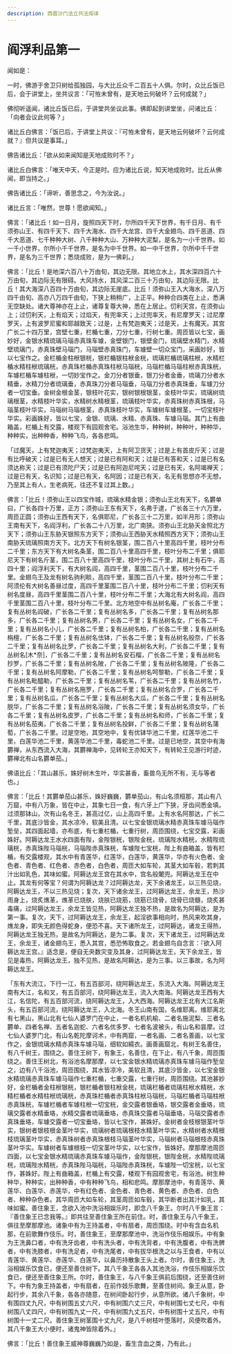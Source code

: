 ```yaml
---
description: 西晋沙门法立共法炬译
---
```


# 阎浮利品第一

闻如是：

一时，佛游于舍卫只树给孤独园，与大比丘众千二百五十人俱。尔时，众比丘饭已后，会于讲堂上，坐共议言：「可恠未曾有，是天地云何破坏？云何成就？」

佛彻听遥闻，诸比丘饭已后，于讲堂共坐议此事。佛即起到讲堂坐，问诸比丘：「向者会议此何等？」

诸比丘白佛言：「饭已后，于讲堂上共议：『可恠未曾有，是天地云何破坏？云何成就？』但共议是事耳。」

佛告诸比丘：「欲从如来闻知是天地成败时不？」

诸比丘白佛言：「唯天中天，今正是时。应为诸比丘说，知天地成败时。比丘从佛闻，即当持之。」

佛告诸比丘：「谛听，善思念之，今为汝说。」

诸比丘言：「唯然，世尊！愿欲闻知。」

佛言：「诸比丘！如一日月，旋照四天下时，尔所四千天下世界，有千日月、有千须弥山王、有四千天下、四千大海水、四千大龙宫、四千大金翅鸟、四千恶道、四千大恶道、七千种种大树、八千种种大山、万种种大泥梨，是名为一小千世界。如一千小世界，尔所小千千世界，是名为中千世界。如一中千世界，尔所中千千世界，是名为三千世界；悉烧成败，是为一佛刹。」

佛言：「比丘！是地深六百八十万由旬，其边无限。其地立水上，其水深四百六十万由旬，其边际无有限碍。大风持水，其风深二百三十万由旬，其边际无限。比丘！其大海深八百四十万由旬，其边际无崖底。比丘！须弥山王入大海水，深八万四千由旬、高亦八万四千由旬，下狭上稍稍广，上正平。种种合四类在上止，悉满无空缺处。诸大尊神亦在上止，诸尊复尊大神，悉在上居止。忉利天宫，在须弥山上；过忉利天，上有焰天；过焰天，有兜率天；上过兜率天，有尼摩罗天；过尼摩罗天，上有波罗尼蜜和耶越致天；过是，上有梵迦夷天；过是天，上有魔天。其宫广长二十四万里，宫壁七重，栏楯七重，刀分七重，行树七重。周匝皆以七宝，画妙好，金银水精琉璃马瑙赤真珠车璩，金壁银门，银壁金门，琉璃壁水精门，水精壁琉璃门，赤真珠壁马瑙门，马瑙壁赤真珠门，车璩壁一切众宝门，采画妙好，皆以七宝作之。金栏楯金柱栿银桄，银栏楯银柱栿金桄，琉璃栏楯琉璃柱栿，水精栏楯水精柱栿琉璃桄，赤真珠栏楯赤真珠柱栿马瑙桄，马瑙栏楯马瑙柱栿赤真珠桄，车璩栏楯车璩柱栿，一切妙宝作之。金刀分者银垂，银刀分者金垂，琉璃刀分者水精垂，水精刀分者琉璃垂，赤真珠刀分者马瑙垂，马瑙刀分者赤真珠垂，车璩刀分者一切宝垂。金树金根金茎，银枝叶花实，银树银根银茎，金枝叶华实，琉璃树琉璃根茎，水精枝叶华实，水精树水精根茎，琉璃枝叶华实，赤真珠树赤真珠根，马瑙茎枝叶华实，马瑙树马瑙根茎，赤真珠枝叶华实，车璩树车璩根茎，一切宝枝叶华实。彩画姝好，皆以七宝，金银、琉璃、水精、赤真珠、车璩马瑙。其门上有曲箱盖，栏楯上有交露，楼观下有园观舍宅。浴池生华，种种树，种种叶，种种华，种种实，出种种香，种种飞鸟，各各悲鸣。

「过魔天，上有梵迦夷天；过梵迦夷天，上有阿卫货天；过是上有首皮斤天；过是有比呼破天；过是已有无人想天；过是已有阿和天；过是已有答和天；过是已有名须达称天；过是已有须陀尸天；过是已有阿迦尼咤天；过是已有天，名阿竭禅天；过是已有天，名识知；过是已有天，名阿因；过是已有天，名无有思想亦不无想，乃至其上有人，生老病死，往还不复过其上数。」

佛言：「比丘！须弥山王以四宝作城，琉璃水精金银；须弥山王北有天下，名欝单曰，广长各四十万里，正方；须弥山王东有天下，名弗于逮，广长各三十六万里，周匝正圆；须弥山王西有天下，名俱耶尼，广长各三十二万里，如半月形；须弥山王南有天下，名阎浮利，广长各二十八万里，北广南狭。须弥山王北胁天金照北方天下；须弥山王东胁天银照东方天下；须弥山王西胁天水精照西方天下；须弥山王南胁天琉璃照南方天下。北方天下有树名银茎，围二百八十里高四千里，枝叶分布二千里；东方天下有大树名条茎，围二百八十里高四千里，枝叶分布二千里；俱耶尼天下有树名斤茎，围二百八十里高四千里，枝叶分布二千里，其树上有石牛，高四十里；阎浮利天下，有大树名阎，高四千里，茎围二百八十里，枝叶分布二千里。金翅鸟王及龙有树名驹利睒，高四千里，茎围二百八十里，枝叶分布二千里；阿须伦有大树名善昼过度，高四千里茎围二百八十里，枝叶分布二千里；忉利天有树名度昼，高四千里茎围二百八十里，枝叶分布二千里；大海北有大树名阎，高四千里茎围二百八十里，枝叶分布二千里。北方地空中有丛树名庵，广长各二千里；复有丛树名阎破，广长各二千里；复有丛树名多，广长各二千里；复有丛树名那多，广长各二千里；复有丛树名男，广长各二千里；复有丛树名女，广长各二千里；复有丛树名小儿，广长各二千里；复有丛树名柏，广长各二千里；复有丛树名栴檀，广长各二千里；复有丛树名佉钵，广长各二千里；复有丛树名般奈，广长各二千里；复有丛树名比罗，广长各二千里；复有丛树名大利，广长各二千里；复有丛树名\[木\*奈]，广长各二千里；复有丛树名安石榴，广长各二千里；复有丛树名抄罗，广长各二千里；复有丛树名陂，广长各二千里；复有丛树名陂隆，广长各二千里；复有丛树名阿摩勒，广长各二千里；复有丛树名呵黎勒，广长各二千里；复有丛树名毗醯勒，广长各二千里；复有丛树名苇，广长各二千里；复有丛树名竹，广长各二千里；复有丛树名拖罗，广长各二千里；复有丛树名合罗，广长各二千里；复有丛树名瓜，广长各二千里；复有丛树名大瓜，广长各二千里；复有丛树名脱华，广长各二千里；复有丛树名浴陂，广长各二千里；复有丛树名须女华，广长各二千里；复有丛树名皮罗，广长各二千里；复有丛树名和师，广长各二千里；复有丛树名茄夷，广长各二千里；复有丛树名投鲜，广长各二千里；复有丛树名蒲萄，广长各二千里。过是空地，其空地中，复有优钵华池二千里，红莲华池二千里，白莲华池二千里，黄莲华池二千里，毒蛇池二千里。过是已地空，其空中有海欝禅，从东西流入大海，其欝禅海中，见转轮王亦知天下，有转轮王见游行时迹，欝禅北有山名欝单茄。」

佛语比丘：「其山甚乐，姝好树木生叶，华实甚香，畜兽鸟无所不有，无与等者也。」

佛言：「比丘！其欝单茄山甚乐，姝好巍巍，欝单茄山，有山名须桓那，其山有八万窟，中有八万象，皆在中止，其象七日一食，有六牙上广下狭，牙齿间悉金填。过须那钵山，次有山名冬王，甚高过亿，山上高四千里。上有水名阿那达，广长二千里，其底沙皆金，其水凉冷，软美且清。以七宝金银琉璃水精赤真珠车璩马瑙作堑垒，其四面起墙，亦布底，有七重栏楯，七重行树，周匝围绕，七宝交露，彩画姝好。阿耨达龙王水水四面有陛，金陛银桄，银陛金桄，琉璃陛水精桄，水精陛琉璃桄，赤真珠陛马瑙桄，马瑙陛赤真珠桄，车璩陛七宝桄，陛上有曲箱盖，皆有栏楯，有交露楼观，其水中有青莲华，红莲华，白莲华，黄莲华，华亦有火色者、金色者、青色者、红色者、赤色者，白色者，周匝大如车轮，其茎大如车毂，若刺其汁出如乳色，其味如蜜。阿耨达龙王宫在其水中，宫名般闍兜。阿耨达龙王在中止。其龙有何等宝？何谓为阿耨达龙？过阿耨达龙，天下余诸龙王，以三热见烧，阿耨达龙王，不以三热见烧；复次，天下诸余龙王，过阿耨达龙王，余龙王，热沙雨身上，烧炙燋革，燋革已烧肤，烧肤已烧筋，烧筋已烧骨，烧骨已烧髓，烧炙甚毒痛，过阿耨达龙王，余龙王皆见热，阿耨达龙王独不热，是故名为阿耨达，是为第一事。复次，天下，过阿耨达龙王，余龙王，起淫欲事相向时，热风来吹其身，燋龙身，即失无颜色得蛇身，便恐不喜。天下诸所龙王，过阿耨达，诸龙王得热，阿耨达龙王独无热，是故名为阿耨达，是为二事。复次，天下诸龙王，过阿耨达龙王，余龙王，诸金翅鸟王，悉入其宫，悉恐怖取食之。若金翅鸟自念言：『欲入阿耨达龙王宫。』适念是，便自无央数灾变及其身，过阿耨达龙王，天下余龙王，皆见是毒热，阿耨达龙王，独不见热，是故名阿耨达，是为三事。以三事故，名为阿耨达龙王。

「东有大流江，下行一江，有五百部河，绕阿耨达龙王，东流入大海。阿耨达龙王南有大江，名和叉，有五百部河，绕阿耨达龙王，流入大南海。阿耨达龙王西有大江，名信陀，有五百部河流，绕阿耨达龙王，入大西海。阿耨达龙王北有大江名斯头，有五百部河流，绕阿耨达龙王，入北海。冬王山南有国，名维耶离。维耶离北有七黑山，黑山北有七仙人婆罗门在中止，一者名机机榆、二者名施泥梨、三者名欝单、四者名禅、五者名迦蛇、六者名优多罗、七者名波被头，有山名和昙摩。过七仙人婆罗门北，有山名乾陀摩诃术，中有两窟，一者名画、二者名善画，以七宝作之，金银琉璃水精赤真珠车璩马瑙，细软如繻衣。画善画窟北，有树王名善住，有八千树王，围绕之。善住王树下，有象王，名善住，在下止，有八千象，周匝围绕之。善住王树北，有浴池名摩那摩，以七宝金银水精琉璃赤真珠车璩马瑙作堑垒之，边有八千浴池，周匝围绕，其水皆凉冷，美软且清，其底沙皆金，以七宝金银水精琉璃赤真珠车璩马瑙作七重栏楯，七重交露，七重行树，周匝围绕。其池甚妙好，金栏楯者金柱栿银桄，银栏楯者银柱栿金桄，琉璃栏楯者琉璃柱栿水精桄，水精栏楯者水精柱栿琉璃桄，赤真珠栏楯者赤真珠柱栿马瑙桄，马瑙栏楯者马瑙柱栿赤真珠桄，车璩栏楯者车璩柱栿一切宝桄，金交露者银垂珞，银交露者金垂珞，琉璃交露者水精垂珞，水精交露者琉璃垂珞，赤真珠交露者马瑙垂珞，马瑙交露者赤真珠垂珞，车璩交露者一切宝垂珞，皆以七宝作，甚姝好。金树者金枝根银茎叶华实，银树者银枝根金茎叶华实，琉璃树者琉璃根枝水精茎叶华实，水精树者水精根枝琉璃茎叶华实，赤真珠树者赤真珠根枝马瑙茎叶华实，马瑙树者马瑙根枝赤真珠茎叶华实。车璩树者车璩根枝一切宝茎叶华实，以七宝作，皆姝好。摩那摩池周匝四面，以七宝金银水精琉璃赤真珠车璩马瑙作，金陛银桄，银陛金桄，水精陛琉璃桄，琉璃陛水精桄，赤真珠陛马瑙桄，马瑙陛赤真珠桄，车璩陛一切宝桄，以七宝作，甚姝好。陛上有曲箱盖，栏楯上有交露，楼观下有园观舍宅，有浴池。树生种种华，种种实，出种种香，中有种种飞鸟，相和悲鸣。摩那摩池中，有青莲华、黄莲华、白莲华、赤莲华，中有红色者、金色者、青色者、黄色者、赤色者、白色者、种种杂色者。其华周匝大如车轮，其茎周匝如车毂，其华断者出其汁如乳，其味如蜜。善住象王，念欲入池中洗浴相娱乐时，即念八千象王。尔时八千象王言：『善住象王已念我等。』即共往至善住象王所在前住。时，善住象王与八千象王，俱往至摩那摩池。诸象中有为王持盖者，中有扇者，周匝围绕。时中有含血名机那，在前歌舞作伎乐。时，善住象王，至摩那摩池中，洗浴作伎乐相娱乐。中有象为王洗鼻口者，中有洗牙齿者，中有洗头者，中有洗背者，中有洗腹者，中有洗髀者，中有洗膝者，中有洗足者，中有洗尾者，中有拔华根洗之以与王食者，中有以青莲华、黄莲华、赤莲华、白莲华，以鼻历持散象王头上者。尔时，善住象王，洗浴相娱乐饮食已，便还至善住树下。其八千象王各各入其池洗浴，作伎乐相娱乐饮食已，便还至善住象王所。尔时，善住象王，与八千象王俱前后围绕，还至善住树下。中有为象王持盖者，中有扇者，在前作妓乐歌舞，至善住树间。象王从意，卧起行步，其余八千象，各各亦随意，在树间卧起行步，从意所欲。诸八千象树，中有围四丈九尺，中有树围五丈六尺，中有树围六丈三尺，中有树围七丈七尺，中有树围八丈四尺，中有树围九丈一尺，中有树围九丈五尺，中有树围十丈五尺，中有树围十一丈二尺。善住象王树茎围十丈九尺，是八千树枝叶堕落时，风便吹着外。其八千象王大小便时，诸鬼神皆除着外。」

佛言：「比丘！善住象王威神尊巍巍乃如是，畜生含血之类，乃有此。」
